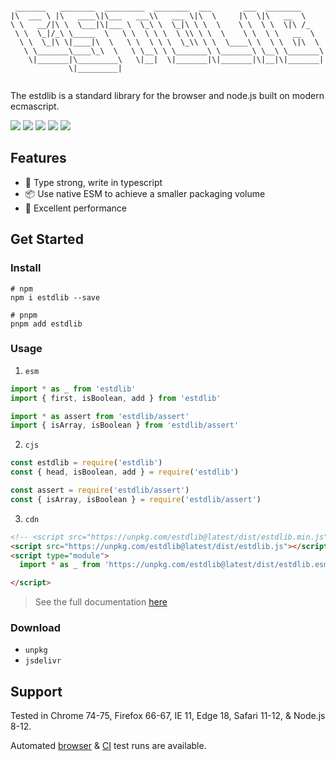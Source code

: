 ```plain

 _______   ________  _________  ________  ___       ___  ________
|\  ___ \ |\   ____\|\___   ___\\   ___ \|\  \     |\  \|\   __  \
\ \   __/|\ \  \___|\|___ \  \_\ \  \_|\ \ \  \    \ \  \ \  \|\ /_
 \ \  \_|/_\ \_____  \   \ \  \ \ \  \ \\ \ \  \    \ \  \ \   __  \
  \ \  \_|\ \|____|\  \   \ \  \ \ \  \_\\ \ \  \____\ \  \ \  \|\  \
   \ \_______\____\_\  \   \ \__\ \ \_______\ \_______\ \__\ \_______\
    \|_______|\_________\   \|__|  \|_______|\|_______|\|__|\|_______|
             \|_________|


```

The estdlib is a standard library for the browser and node.js built on modern ecmascript.

![](https://img.shields.io/bundlephobia/minzip/estdlib?label=minzipped)
![](https://codecov.io/gh/toss/estdlib/graph/badge.svg?token=8N5S3AR3C7)
![](https://img.shields.io/npm/dm/estdlib.svg)
![](https://img.shields.io/npm/v/estdlib.svg)
![](https://img.shields.io/npm/l/estdlib.svg)

## Features

- 💪 Type strong, write in typescript
- 📦 Use native ESM to achieve a smaller packaging volume
- 🚀 Excellent performance

## Get Started

### Install

```shell
# npm
npm i estdlib --save

# pnpm
pnpm add estdlib

```

### Usage

1. `esm`

```js
import * as _ from 'estdlib'
import { first, isBoolean, add } from 'estdlib'

import * as assert from 'estdlib/assert'
import { isArray, isBoolean } from 'estdlib/assert'

```

2. `cjs`

```js
const estdlib = require('estdlib')
const { head, isBoolean, add } = require('estdlib')

const assert = require('estdlib/assert')
const { isArray, isBoolean } = require('estdlib/assert')

```

3. `cdn`

```html
<!-- <script src="https://unpkg.com/estdlib@latest/dist/estdlib.min.js"></script> -->
<script src="https://unpkg.com/estdlib@latest/dist/estdlib.js"></script>
<script type="module">
  import * as _ from 'https://unpkg.com/estdlib@latest/dist/estdlib.esm.js'

</script>

```

> See the full documentation [here](https://github.com/yaxingson/estdlib/wiki)

### Download

- `unpkg`
- `jsdelivr`

## Support

Tested in Chrome 74-75, Firefox 66-67, IE 11, Edge 18, Safari 11-12, & Node.js 8-12.

Automated [browser]() & [CI]() test runs are available.
